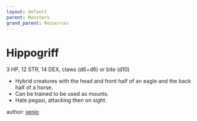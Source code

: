 ```yaml
---
layout: default
parent: Monsters
grand_parent: Resources
---
```


# Hippogriff

3 HP, 12 STR, 14 DEX, claws (d6+d6) or bite (d10)

- Hybrid creatures with the head and front half of an eagle and the back half of a horse.
- Can be trained to be used as mounts.
- Hate pegasi, attacking then on sight.

author: [xenio](https://xenioinabottle.blogspot.com)
